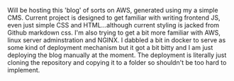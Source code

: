 Will be hosting this 'blog' of sorts on AWS, generated using my a simple CMS. Current project is designed to get familiar with writing frontend JS, even just simple CSS and HTML...although current styling is jacked from Github markdown css. I'm also trying to get a bit more familiar with AWS, linux server adminstration and NGINX. I dabbled a bit in docker to serve as some kind of deployment mechanism but it got a bit bitty and I am just deploying the blog manually at the moment. The deployment is literally just cloning the repository and copying it to a folder so shouldn't be too hard to implement.